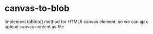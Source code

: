 # canvas-to-blob
Implement toBlob() method for HTML5 canvas element. so we can ajax upload canvas content as file.

